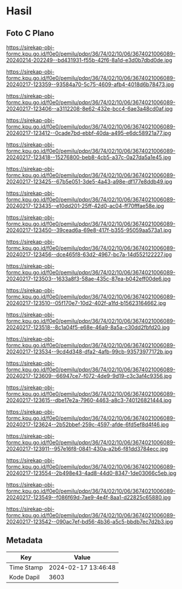 # Hasil

## Foto C Plano

https://sirekap-obj-formc.kpu.go.id/f0e0/pemilu/pdpr/36/74/02/10/06/3674021006089-20240214-202249--bd431931-f55b-42f6-8a1d-e3d0b7dbd0de.jpg

https://sirekap-obj-formc.kpu.go.id/f0e0/pemilu/pdpr/36/74/02/10/06/3674021006089-20240217-123359--93584a70-5c75-4609-afb4-4018d6b78473.jpg

https://sirekap-obj-formc.kpu.go.id/f0e0/pemilu/pdpr/36/74/02/10/06/3674021006089-20240217-123406--a3112208-8e62-432e-bcc4-6ae3a48cd0af.jpg

https://sirekap-obj-formc.kpu.go.id/f0e0/pemilu/pdpr/36/74/02/10/06/3674021006089-20240217-123412--0cade7bd-ebbf-40da-a495-e6dc58921a77.jpg

https://sirekap-obj-formc.kpu.go.id/f0e0/pemilu/pdpr/36/74/02/10/06/3674021006089-20240217-123418--15276800-beb8-4cb5-a37c-0a27da5a1e45.jpg

https://sirekap-obj-formc.kpu.go.id/f0e0/pemilu/pdpr/36/74/02/10/06/3674021006089-20240217-123425--67b5e051-3de5-4a43-a98e-df177e8ddb49.jpg

https://sirekap-obj-formc.kpu.go.id/f0e0/pemilu/pdpr/36/74/02/10/06/3674021006089-20240217-123435--e10dd201-25ff-42d0-ac04-ff70fffae58e.jpg

https://sirekap-obj-formc.kpu.go.id/f0e0/pemilu/pdpr/36/74/02/10/06/3674021006089-20240217-123450--39cead6a-69e8-417f-b355-95059aa573a1.jpg

https://sirekap-obj-formc.kpu.go.id/f0e0/pemilu/pdpr/36/74/02/10/06/3674021006089-20240217-123456--dce465f8-63d2-4967-bc7a-14d552122227.jpg

https://sirekap-obj-formc.kpu.go.id/f0e0/pemilu/pdpr/36/74/02/10/06/3674021006089-20240217-123503--1633a8f3-58ae-435c-87ea-b042eff00de6.jpg

https://sirekap-obj-formc.kpu.go.id/f0e0/pemilu/pdpr/36/74/02/10/06/3674021006089-20240217-123510--05f170e7-10d2-402f-a1fd-b15623164662.jpg

https://sirekap-obj-formc.kpu.go.id/f0e0/pemilu/pdpr/36/74/02/10/06/3674021006089-20240217-123518--8c1a04f5-e68e-46a9-8a5a-c30dd2fbfd20.jpg

https://sirekap-obj-formc.kpu.go.id/f0e0/pemilu/pdpr/36/74/02/10/06/3674021006089-20240217-123534--9cd4d348-dfa2-4afb-99cb-93573977172b.jpg

https://sirekap-obj-formc.kpu.go.id/f0e0/pemilu/pdpr/36/74/02/10/06/3674021006089-20240217-123609--66947ce7-f072-4de9-9d19-c3c3af4c9356.jpg

https://sirekap-obj-formc.kpu.go.id/f0e0/pemilu/pdpr/36/74/02/10/06/3674021006089-20240217-123615--dbe17e2a-7960-4463-a8c3-740126821444.jpg

https://sirekap-obj-formc.kpu.go.id/f0e0/pemilu/pdpr/36/74/02/10/06/3674021006089-20240217-123624--2b52bbef-259c-4597-afde-6fd5ef8d4f46.jpg

https://sirekap-obj-formc.kpu.go.id/f0e0/pemilu/pdpr/36/74/02/10/06/3674021006089-20240217-123911--957e16f8-0841-430a-a2b6-f81dd3784ecc.jpg

https://sirekap-obj-formc.kpu.go.id/f0e0/pemilu/pdpr/36/74/02/10/06/3674021006089-20240217-123554--2b498e43-4ad8-44d0-8347-1de03066c5eb.jpg

https://sirekap-obj-formc.kpu.go.id/f0e0/pemilu/pdpr/36/74/02/10/06/3674021006089-20240217-123549--f086f69d-7ae9-4e4f-8aa1-d22825c65880.jpg

https://sirekap-obj-formc.kpu.go.id/f0e0/pemilu/pdpr/36/74/02/10/06/3674021006089-20240217-123542--090ac7ef-bd56-4b36-a5c5-bbdb7ec7d2b3.jpg


## Metadata

| Key        | Value               |
| ---------- | ------------------- |
| Time Stamp | 2024-02-17 13:46:48 |
| Kode Dapil | 3603                |



